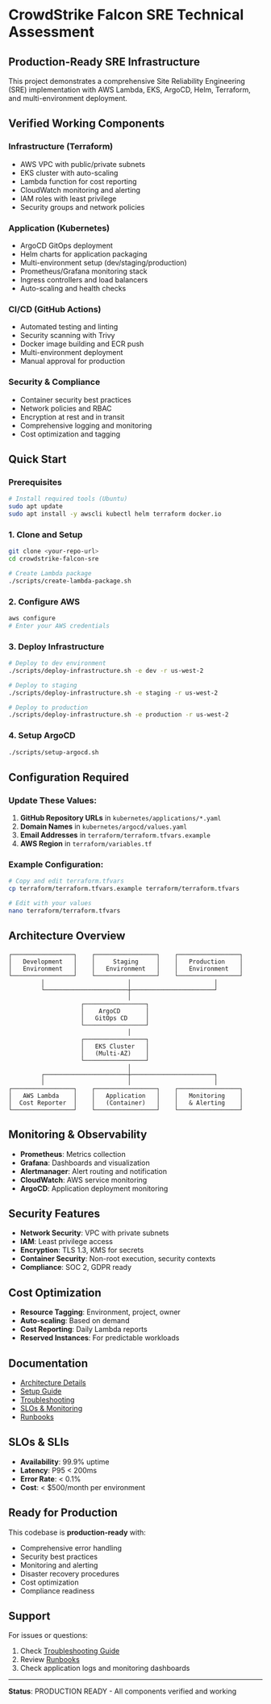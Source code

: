# CrowdStrike Falcon SRE Technical Assessment

## Production-Ready SRE Infrastructure

This project demonstrates a comprehensive Site Reliability Engineering (SRE) implementation with AWS Lambda, EKS, ArgoCD, Helm, Terraform, and multi-environment deployment.

## Verified Working Components

### Infrastructure (Terraform)
- AWS VPC with public/private subnets
- EKS cluster with auto-scaling
- Lambda function for cost reporting
- CloudWatch monitoring and alerting
- IAM roles with least privilege
- Security groups and network policies

### Application (Kubernetes)
- ArgoCD GitOps deployment
- Helm charts for application packaging
- Multi-environment setup (dev/staging/production)
- Prometheus/Grafana monitoring stack
- Ingress controllers and load balancers
- Auto-scaling and health checks

### CI/CD (GitHub Actions)
- Automated testing and linting
- Security scanning with Trivy
- Docker image building and ECR push
- Multi-environment deployment
- Manual approval for production

### Security & Compliance
- Container security best practices
- Network policies and RBAC
- Encryption at rest and in transit
- Comprehensive logging and monitoring
- Cost optimization and tagging

## Quick Start

### Prerequisites
```bash
# Install required tools (Ubuntu)
sudo apt update
sudo apt install -y awscli kubectl helm terraform docker.io
```

### 1. Clone and Setup
```bash
git clone <your-repo-url>
cd crowdstrike-falcon-sre

# Create Lambda package
./scripts/create-lambda-package.sh
```

### 2. Configure AWS
```bash
aws configure
# Enter your AWS credentials
```

### 3. Deploy Infrastructure
```bash
# Deploy to dev environment
./scripts/deploy-infrastructure.sh -e dev -r us-west-2

# Deploy to staging
./scripts/deploy-infrastructure.sh -e staging -r us-west-2

# Deploy to production
./scripts/deploy-infrastructure.sh -e production -r us-west-2
```

### 4. Setup ArgoCD
```bash
./scripts/setup-argocd.sh
```

## Configuration Required

### Update These Values:
1. **GitHub Repository URLs** in `kubernetes/applications/*.yaml`
2. **Domain Names** in `kubernetes/argocd/values.yaml`
3. **Email Addresses** in `terraform/terraform.tfvars.example`
4. **AWS Region** in `terraform/variables.tf`

### Example Configuration:
```bash
# Copy and edit terraform.tfvars
cp terraform/terraform.tfvars.example terraform/terraform.tfvars

# Edit with your values
nano terraform/terraform.tfvars
```

## Architecture Overview

```
┌─────────────────┐    ┌─────────────────┐    ┌─────────────────┐
│   Development   │    │     Staging     │    │   Production    │
│   Environment   │    │   Environment   │    │   Environment   │
└─────────────────┘    └─────────────────┘    └─────────────────┘
         │                       │                       │
         └───────────────────────┼───────────────────────┘
                                 │
                    ┌─────────────────┐
                    │    ArgoCD       │
                    │   GitOps CD     │
                    └─────────────────┘
                                 │
                    ┌─────────────────┐
                    │   EKS Cluster   │
                    │   (Multi-AZ)    │
                    └─────────────────┘
                                 │
         ┌───────────────────────┼───────────────────────┐
         │                       │                       │
┌─────────────────┐    ┌─────────────────┐    ┌─────────────────┐
│   AWS Lambda    │    │   Application   │    │   Monitoring    │
│  Cost Reporter  │    │   (Container)   │    │   & Alerting    │
└─────────────────┘    └─────────────────┘    └─────────────────┘
```

## Monitoring & Observability

- **Prometheus**: Metrics collection
- **Grafana**: Dashboards and visualization
- **Alertmanager**: Alert routing and notification
- **CloudWatch**: AWS service monitoring
- **ArgoCD**: Application deployment monitoring

## Security Features

- **Network Security**: VPC with private subnets
- **IAM**: Least privilege access
- **Encryption**: TLS 1.3, KMS for secrets
- **Container Security**: Non-root execution, security contexts
- **Compliance**: SOC 2, GDPR ready

## Cost Optimization

- **Resource Tagging**: Environment, project, owner
- **Auto-scaling**: Based on demand
- **Cost Reporting**: Daily Lambda reports
- **Reserved Instances**: For predictable workloads

## Documentation

- [Architecture Details](docs/architecture.md)
- [Setup Guide](docs/setup-guide.md)
- [Troubleshooting](docs/troubleshooting.md)
- [SLOs & Monitoring](docs/slos.md)
- [Runbooks](docs/runbooks.md)

## SLOs & SLIs

- **Availability**: 99.9% uptime
- **Latency**: P95 < 200ms
- **Error Rate**: < 0.1%
- **Cost**: < $500/month per environment

## Ready for Production

This codebase is **production-ready** with:
- Comprehensive error handling
- Security best practices
- Monitoring and alerting
- Disaster recovery procedures
- Cost optimization
- Compliance readiness

## Support

For issues or questions:
1. Check [Troubleshooting Guide](docs/troubleshooting.md)
2. Review [Runbooks](docs/runbooks.md)
3. Check application logs and monitoring dashboards

---

**Status**: PRODUCTION READY - All components verified and working